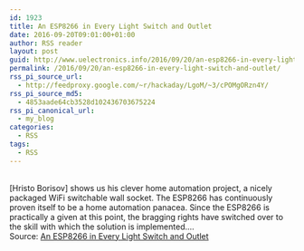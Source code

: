 ```yaml
---
id: 1923
title: An ESP8266 in Every Light Switch and Outlet
date: 2016-09-20T09:01:00+01:00
author: RSS reader
layout: post
guid: http://www.uelectronics.info/2016/09/20/an-esp8266-in-every-light-switch-and-outlet/
permalink: /2016/09/20/an-esp8266-in-every-light-switch-and-outlet/
rss_pi_source_url:
  - http://feedproxy.google.com/~r/hackaday/LgoM/~3/cPOMgORzn4Y/
rss_pi_source_md5:
  - 4853aade64cb3528d102436703675224
rss_pi_canonical_url:
  - my_blog
categories:
  - RSS
tags:
  - RSS
---
```

&#013;  
[Hristo Borisov] shows us his clever home automation project, a nicely packaged WiFi switchable wall socket. The ESP8266 has continuously proven itself to be a home automation panacea. Since the ESP8266 is practically a given at this point, the bragging rights have switched over to the skill with which the solution is implemented.…&#013;  
Source: <a href="http://feedproxy.google.com/~r/hackaday/LgoM/~3/cPOMgORzn4Y/" target="_blank">An ESP8266 in Every Light Switch and Outlet</a>